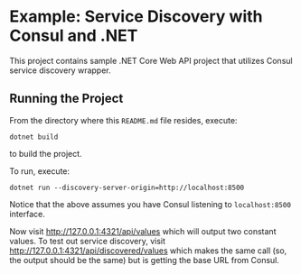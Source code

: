 ﻿# Example: Service Discovery with Consul and .NET
This project contains sample .NET Core Web API project that utilizes Consul service discovery wrapper.

## Running the Project

From the directory where this `README.md` file resides, execute:

    dotnet build

to build the project.

To run, execute:

    dotnet run --discovery-server-origin=http://localhost:8500

Notice that the above assumes you have Consul listening to `localhost:8500` interface.

Now visit http://127.0.0.1:4321/api/values which will output two constant values. To test out service discovery, visit http://127.0.0.1:4321/api/discovered/values which makes the same call (so, the output should be the same) but is getting the base URL from Consul.

